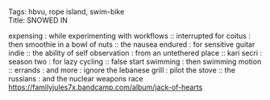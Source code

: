 Tags: hbvu, rope island, swim-bike  
Title: SNOWED IN  
  
expensing : while experimenting with workflows :: interrupted for coitus : then smoothie in a bowl of nuts :: the nausea endured : for sensitive guitar indie :: the ability of self observation : from an untethered place ::  kari secri : season two : for lazy cycling :: false start swimming : then swimming motion :: errands : and more : ignore the lebanese grill : pilot the stove :: the russians : and the nuclear weapons race  
<https://familyjules7x.bandcamp.com/album/jack-of-hearts>  
